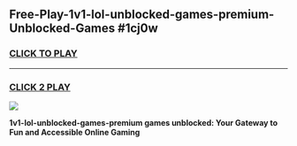 
## Free-Play-1v1-lol-unblocked-games-premium-Unblocked-Games #1cj0w
<h3>
<a href="https://news.freeplayer.one?title=1v1-lol-unblocked-games-premium&ref=8M">CLICK TO PLAY</a></h3>
<hr>

<h3>
<a href="https://news.freeplayer.one?title=1v1-lol-unblocked-games-premium&ref=8M">CLICK 2 PLAY</a>
  
</h3>

<a href="https://news.freeplayer.one?title=1v1-lol-unblocked-games-premium&ref=8M"><img src="https://clearcache.store/games.png"></a>


**1v1-lol-unblocked-games-premium games unblocked: Your Gateway to Fun and Accessible Online Gaming**
